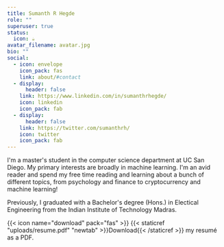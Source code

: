 ```yaml
---
title: Sumanth R Hegde
role: ""
superuser: true
status:
  icon: ☕️
avatar_filename: avatar.jpg
bio: ""
social:
  - icon: envelope
    icon_pack: fas
    link: about/#contact
  - display:
      header: false
    link: https://www.linkedin.com/in/sumanthrhegde/
    icon: linkedin
    icon_pack: fab
  - display:
      header: false
    link: https://twitter.com/sumanthrh/
    icon: twitter
    icon_pack: fab
---
```

I'm a master's student in the computer science department at UC San Diego. My primary interests are broadly in machine learning. I'm an avid reader and spend my free time reading and learning about a bunch of different topics, from psychology and finance to cryptocurrency and machine learning!

Previously, I graduated with a Bachelor's degree (Hons.) in Electical Engineering from the Indian Institute of Technology Madras. 

{{< icon name="download" pack="fas" >}} {{< staticref "uploads/resume.pdf" "newtab" >}}Download{{< /staticref >}} my resumé as a PDF.
